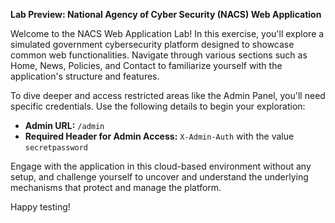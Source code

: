 **Lab Preview: National Agency of Cyber Security (NACS) Web Application**

Welcome to the NACS Web Application Lab! In this exercise, you'll explore a simulated government cybersecurity platform designed to showcase common web functionalities. Navigate through various sections such as Home, News, Policies, and Contact to familiarize yourself with the application's structure and features.

To dive deeper and access restricted areas like the Admin Panel, you'll need specific credentials. Use the following details to begin your exploration:

- **Admin URL:** `/admin`
- **Required Header for Admin Access:** `X-Admin-Auth` with the value `secretpassword`

Engage with the application in this cloud-based environment without any setup, and challenge yourself to uncover and understand the underlying mechanisms that protect and manage the platform.

Happy testing!